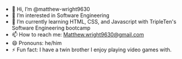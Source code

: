 - 👋 Hi, I’m @matthew-wright9630
- 👀 I’m interested in Software Engineering
- 🌱 I’m currently learning HTML, CSS, and Javascript with TripleTen's Software Engineering bootcamp
- 📫 How to reach me: Matthew.wright9630@gmail.com
- 😄 Pronouns: he/him
- ⚡ Fun fact: I have a twin brother I enjoy playing video games with.

<!---
matthew-wright9630/matthew-wright9630 is a ✨ special ✨ repository because its `README.md` (this file) appears on your GitHub profile.
You can click the Preview link to take a look at your changes.
--->
